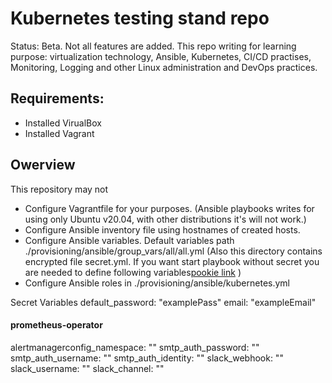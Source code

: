 # Kubernetes testing stand repo
Status: Beta. Not all features are added.
This repo writing for learning purpose: virtualization technology, Ansible, Kubernetes, CI/CD practises, Monitoring, Logging and other Linux administration and DevOps practices.
## Requirements:
- Installed VirualBox
- Installed Vagrant
## Owerview
This repository may not 
- Configure Vagrantfile for your purposes. (Ansible playbooks writes for using only Ubuntu v20.04, with other distributions it's will not work.)
- Configure Ansible inventory file using hostnames of created hosts.
- Configure Ansible variables. Default variables path ./provisioning/ansible/group_vars/all/all.yml (Also this directory contains encrypted file secret.yml. If you want start playbook without secret you are needed to define following variables[pookie link](#pookie) )
- Configure Ansible roles in ./provisioning/ansible/kubernetes.yml

<a name="pookie">Secret Variables</a>
default_password: "examplePass"
email: "exampleEmail"

#### prometheus-operator
alertmanagerconfig_namespace: ""
smtp_auth_password: ""
smtp_auth_username: ""
smtp_auth_identity: ""
slack_webhook: ""
slack_username: ""
slack_channel: ""
